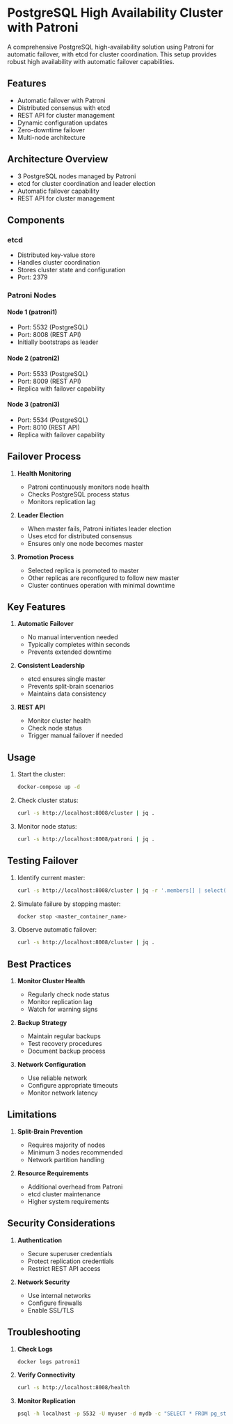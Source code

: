 # PostgreSQL High Availability Cluster with Patroni

A comprehensive PostgreSQL high-availability solution using Patroni for automatic failover, with etcd for cluster coordination. This setup provides robust high availability with automatic failover capabilities.

## Features

- Automatic failover with Patroni
- Distributed consensus with etcd
- REST API for cluster management
- Dynamic configuration updates
- Zero-downtime failover
- Multi-node architecture

## Architecture Overview

- 3 PostgreSQL nodes managed by Patroni
- etcd for cluster coordination and leader election
- Automatic failover capability
- REST API for cluster management

## Components

### etcd
- Distributed key-value store
- Handles cluster coordination
- Stores cluster state and configuration
- Port: 2379

### Patroni Nodes

#### Node 1 (patroni1)
- Port: 5532 (PostgreSQL)
- Port: 8008 (REST API)
- Initially bootstraps as leader

#### Node 2 (patroni2)
- Port: 5533 (PostgreSQL)
- Port: 8009 (REST API)
- Replica with failover capability

#### Node 3 (patroni3)
- Port: 5534 (PostgreSQL)
- Port: 8010 (REST API)
- Replica with failover capability

## Failover Process

1. **Health Monitoring**
   - Patroni continuously monitors node health
   - Checks PostgreSQL process status
   - Monitors replication lag

2. **Leader Election**
   - When master fails, Patroni initiates leader election
   - Uses etcd for distributed consensus
   - Ensures only one node becomes master

3. **Promotion Process**
   - Selected replica is promoted to master
   - Other replicas are reconfigured to follow new master
   - Cluster continues operation with minimal downtime

## Key Features

1. **Automatic Failover**
   - No manual intervention needed
   - Typically completes within seconds
   - Prevents extended downtime

2. **Consistent Leadership**
   - etcd ensures single master
   - Prevents split-brain scenarios
   - Maintains data consistency

3. **REST API**
   - Monitor cluster health
   - Check node status
   - Trigger manual failover if needed

## Usage

1. Start the cluster:
   ```bash
   docker-compose up -d
   ```

2. Check cluster status:
   ```bash
   curl -s http://localhost:8008/cluster | jq .
   ```

3. Monitor node status:
   ```bash
   curl -s http://localhost:8008/patroni | jq .
   ```

## Testing Failover

1. Identify current master:
   ```bash
   curl -s http://localhost:8008/cluster | jq -r '.members[] | select(.role=="leader") | .name'
   ```

2. Simulate failure by stopping master:
   ```bash
   docker stop <master_container_name>
   ```

3. Observe automatic failover:
   ```bash
   curl -s http://localhost:8008/cluster | jq .
   ```

## Best Practices

1. **Monitor Cluster Health**
   - Regularly check node status
   - Monitor replication lag
   - Watch for warning signs

2. **Backup Strategy**
   - Maintain regular backups
   - Test recovery procedures
   - Document backup process

3. **Network Configuration**
   - Use reliable network
   - Configure appropriate timeouts
   - Monitor network latency

## Limitations

1. **Split-Brain Prevention**
   - Requires majority of nodes
   - Minimum 3 nodes recommended
   - Network partition handling

2. **Resource Requirements**
   - Additional overhead from Patroni
   - etcd cluster maintenance
   - Higher system requirements

## Security Considerations

1. **Authentication**
   - Secure superuser credentials
   - Protect replication credentials
   - Restrict REST API access

2. **Network Security**
   - Use internal networks
   - Configure firewalls
   - Enable SSL/TLS

## Troubleshooting

1. **Check Logs**
   ```bash
   docker logs patroni1
   ```

2. **Verify Connectivity**
   ```bash
   curl -s http://localhost:8008/health
   ```

3. **Monitor Replication**
   ```bash
   psql -h localhost -p 5532 -U myuser -d mydb -c "SELECT * FROM pg_stat_replication;"
   ```